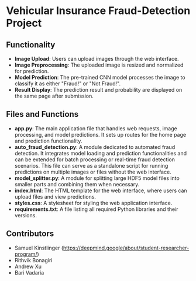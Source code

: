 # Vehicular Insurance Fraud-Detection Project

## Functionality

- **Image Upload**: Users can upload images through the web interface.
- **Image Preprocessing**: The uploaded image is resized and normalized for prediction.
- **Model Prediction**: The pre-trained CNN model processes the image to classify it as either "Fraud!" or "Not Fraud!".
- **Result Display**: The prediction result and probability are displayed on the same page after submission.

## Files and Functions

- **app.py**: The main application file that handles web requests, image processing, and model predictions. It sets up routes for the home page and prediction functionality.
- **auto_fraud_detection.py**: A module dedicated to automated fraud detection. It integrates model loading and prediction functionalities and can be extended for batch processing or real-time fraud detection scenarios. This file can serve as a standalone script for running predictions on multiple images or files without the web interface.
- **model_splitter.py**: A module for splitting large HDF5 model files into smaller parts and combining them when necessary.
- **index.html**: The HTML template for the web interface, where users can upload files and view predictions.
- **styles.css**: A stylesheet for styling the web application interface.
- **requirements.txt**: A file listing all required Python libraries and their versions.

## Contributors
 - Samuel Kinstlinger (https://deepmind.google/about/student-researcher-program/)
 - Rithvik Bonagiri
 - Andrew Xu
 - Bari Vadaria
